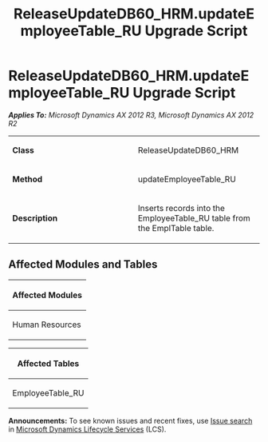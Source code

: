﻿---
title: ReleaseUpdateDB60_HRM.updateEmployeeTable_RU Upgrade Script
TOCTitle: ReleaseUpdateDB60_HRM.updateEmployeeTable_RU Upgrade Script
ms:assetid: d0899b0d-736d-cee0-76b8-643e1445e9ef
ms:mtpsurl: https://msdn.microsoft.com/en-us/library/JJ686923(v=AX.60)
ms:contentKeyID: 49711373
ms.date: 05/18/2015
mtps_version: v=AX.60
---

# ReleaseUpdateDB60\_HRM.updateEmployeeTable\_RU Upgrade Script 


_**Applies To:** Microsoft Dynamics AX 2012 R3, Microsoft Dynamics AX 2012 R2_

<table>
<colgroup>
<col style="width: 50%" />
<col style="width: 50%" />
</colgroup>
<tbody>
<tr class="odd">
<td><p><strong>Class</strong></p></td>
<td><p>ReleaseUpdateDB60_HRM</p></td>
</tr>
<tr class="even">
<td><p><strong>Method</strong></p></td>
<td><p>updateEmployeeTable_RU</p></td>
</tr>
<tr class="odd">
<td><p><strong>Description</strong></p></td>
<td><p>Inserts records into the EmployeeTable_RU table from the EmplTable table.</p></td>
</tr>
</tbody>
</table>


## Affected Modules and Tables

<table>
<colgroup>
<col style="width: 100%" />
</colgroup>
<thead>
<tr class="header">
<th><p>Affected Modules</p></th>
</tr>
</thead>
<tbody>
<tr class="odd">
<td><p>Human Resources</p></td>
</tr>
</tbody>
</table>


<table>
<colgroup>
<col style="width: 100%" />
</colgroup>
<thead>
<tr class="header">
<th><p>Affected Tables</p></th>
</tr>
</thead>
<tbody>
<tr class="odd">
<td><p>EmployeeTable_RU</p></td>
</tr>
</tbody>
</table>

  
**Announcements:** To see known issues and recent fixes, use [Issue search](http://go.microsoft.com/fwlink/?linkid=389258) in [Microsoft Dynamics Lifecycle Services](http://go.microsoft.com/fwlink/?linkid=306505) (LCS).

